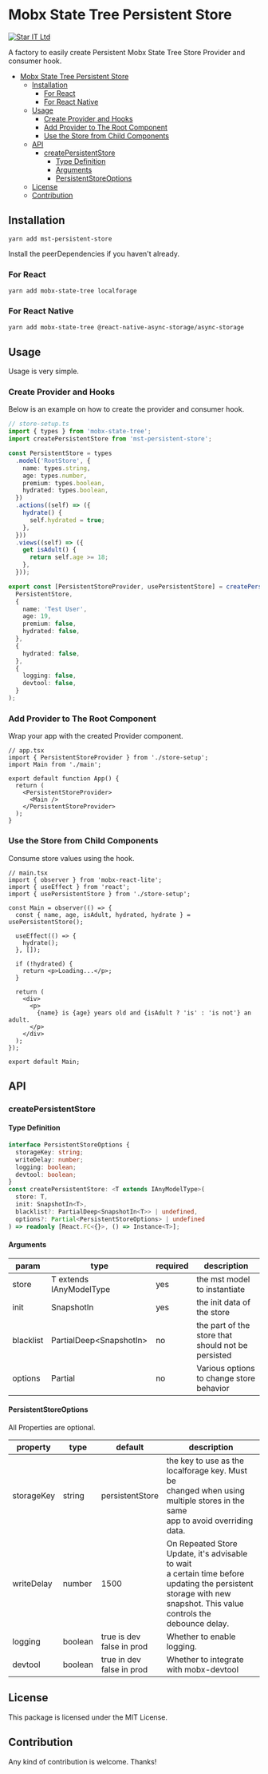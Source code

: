 # Mobx State Tree Persistent Store

[![Star IT Ltd](https://staritltd.com/wp-content/uploads/2019/10/Web_Logo_of_Star_IT_158x80.png)](https://staritltd.com)

A factory to easily create Persistent Mobx State Tree Store Provider and consumer hook.

- [Mobx State Tree Persistent Store](#mobx-state-tree-persistent-store)
  - [Installation](#installation)
    - [For React](#for-react)
    - [For React Native](#for-react-native)
  - [Usage](#usage)
    - [Create Provider and Hooks](#create-provider-and-hooks)
    - [Add Provider to The Root Component](#add-provider-to-the-root-component)
    - [Use the Store from Child Components](#use-the-store-from-child-components)
  - [API](#api)
    - [createPersistentStore](#createpersistentstore)
      - [Type Definition](#type-definition)
      - [Arguments](#arguments)
      - [PersistentStoreOptions](#persistentstoreoptions)
  - [License](#license)
  - [Contribution](#contribution)

## Installation

`yarn add mst-persistent-store`

Install the peerDependencies if you haven't already.

### For React

`yarn add mobx-state-tree localforage`

### For React Native

`yarn add mobx-state-tree @react-native-async-storage/async-storage`

## Usage

Usage is very simple.

### Create Provider and Hooks

Below is an example on how to create the provider and consumer hook.

```ts
// store-setup.ts
import { types } from 'mobx-state-tree';
import createPersistentStore from 'mst-persistent-store';

const PersistentStore = types
  .model('RootStore', {
    name: types.string,
    age: types.number,
    premium: types.boolean,
    hydrated: types.boolean,
  })
  .actions((self) => ({
    hydrate() {
      self.hydrated = true;
    },
  }))
  .views((self) => ({
    get isAdult() {
      return self.age >= 18;
    },
  }));

export const [PersistentStoreProvider, usePersistentStore] = createPersistentStore(
  PersistentStore,
  {
    name: 'Test User',
    age: 19,
    premium: false,
    hydrated: false,
  },
  {
    hydrated: false,
  },
  {
    logging: false,
    devtool: false,
  }
);
```

### Add Provider to The Root Component

Wrap your app with the created Provider component.

```tsx
// app.tsx
import { PersistentStoreProvider } from './store-setup';
import Main from './main';

export default function App() {
  return (
    <PersistentStoreProvider>
      <Main />
    </PersistentStoreProvider>
  );
}
```

### Use the Store from Child Components

Consume store values using the hook.

```tsx
// main.tsx
import { observer } from 'mobx-react-lite';
import { useEffect } from 'react';
import { usePersistentStore } from './store-setup';

const Main = observer(() => {
  const { name, age, isAdult, hydrated, hydrate } = usePersistentStore();

  useEffect(() => {
    hydrate();
  }, []);

  if (!hydrated) {
    return <p>Loading...</p>;
  }

  return (
    <div>
      <p>
        {name} is {age} years old and {isAdult ? 'is' : 'is not'} an adult.
      </p>
    </div>
  );
});

export default Main;
```

## API

### createPersistentStore

#### Type Definition

```ts
interface PersistentStoreOptions {
  storageKey: string;
  writeDelay: number;
  logging: boolean;
  devtool: boolean;
}
const createPersistentStore: <T extends IAnyModelType>(
  store: T,
  init: SnapshotIn<T>,
  blacklist?: PartialDeep<SnapshotIn<T>> | undefined,
  options?: Partial<PersistentStoreOptions> | undefined
) => readonly [React.FC<{}>, () => Instance<T>];
```

#### Arguments

| param     | type                            | required | description                                        |
| --------- | ------------------------------- | -------- | -------------------------------------------------- |
| store     | T extends IAnyModelType         | yes      | the mst model to instantiate                       |
| init      | SnapshotIn<T>                   | yes      | the init data of the store                         |
| blacklist | PartialDeep<SnapshotIn<T>>      | no       | the part of the store that should not be persisted |
| options   | Partial<PersistentStoreOptions> | no       | Various options to change store behavior           |

#### PersistentStoreOptions

All Properties are optional.

| property   | type    | default                      | description                                                                                                                                                                 |
| ---------- | ------- | ---------------------------- | --------------------------------------------------------------------------------------------------------------------------------------------------------------------------- |
| storageKey | string  | persistentStore              | the key to use as the localforage key. Must be <br>changed when using multiple stores in the same<br>app to avoid overriding data.                                          |
| writeDelay | number  | 1500                         | On Repeated Store Update, it's advisable to wait<br>a certain time before updating the persistent <br>storage with new snapshot. This value controls the<br>debounce delay. |
| logging    | boolean | true is dev<br>false in prod | Whether to enable logging.                                                                                                                                                  |
| devtool    | boolean | true in dev<br>false in prod | Whether to integrate with mobx-devtool                                                                                                                                      |

## License

This package is licensed under the MIT License.

## Contribution

Any kind of contribution is welcome. Thanks!
